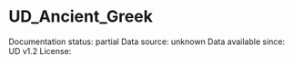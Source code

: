 # UD_Ancient_Greek

Documentation status: partial
Data source: unknown
Data available since: UD v1.2
License:
